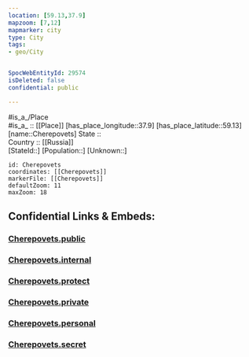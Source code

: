 ```yaml
---
location: [59.13,37.9] 
mapzoom: [7,12] 
mapmarker: city 
type: City
tags:
- geo/City


SpocWebEntityId: 29574
isDeleted: false
confidential: public

---
```

#is_a_/Place  
#is_a_ :: [[Place]] 
[has_place_longitude::37.9] 
[has_place_latitude::59.13] 
[name::Cherepovets] 
State ::  
Country :: [[Russia]]  
[StateId::] 
[Population::] 
[Unknown::] 


```leaflet
id: Cherepovets
coordinates: [[Cherepovets]] 
markerFile: [[Cherepovets]] 
defaultZoom: 11 
maxZoom: 18
```


## Confidential Links & Embeds: 

### [Cherepovets.public](/_public/\Earth\Continent\Europe\Europe~East\Russia\Russia~NorthWest\Vologda_Oblast\CityCherepovets.public.md) 

### [Cherepovets.internal](/_internal/\Earth\Continent\Europe\Europe~East\Russia\Russia~NorthWest\Vologda_Oblast\CityCherepovets.internal.md) 

### [Cherepovets.protect](/_protect/\Earth\Continent\Europe\Europe~East\Russia\Russia~NorthWest\Vologda_Oblast\CityCherepovets.protect.md) 

### [Cherepovets.private](/_private/\Earth\Continent\Europe\Europe~East\Russia\Russia~NorthWest\Vologda_Oblast\CityCherepovets.private.md) 

### [Cherepovets.personal](/_personal/\Earth\Continent\Europe\Europe~East\Russia\Russia~NorthWest\Vologda_Oblast\CityCherepovets.personal.md) 

### [Cherepovets.secret](/_secret/\Earth\Continent\Europe\Europe~East\Russia\Russia~NorthWest\Vologda_Oblast\CityCherepovets.secret.md)

